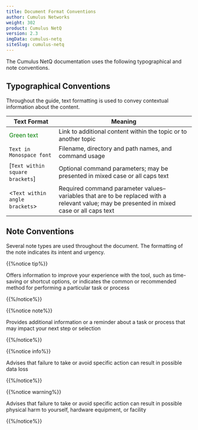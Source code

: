 ```yaml
---
title: Document Format Conventions
author: Cumulus Networks
weight: 302
product: Cumulus NetQ
version: 2.3
imgData: cumulus-netq
siteSlug: cumulus-netq
---
```


The Cumulus NetQ documentation uses the following typographical and note conventions.

## Typographical Conventions

Throughout the guide, text formatting is used to convey contextual information about the content.

| **Text Format**                   | **Meaning**                                                                                                                                |
| ------------------------------------------------------------------------ | --------------------------------------------------------------------------------------------------------------------------------------------------------------------------------- |
| <span style="color: #008000;"> Green text </span>                        | Link to additional content within the topic or to another topic                                                                                                                   |
| `Text in Monospace font`                                                 |  Filename, directory and path names, and command usage                                                                                      |
| \[`Text within square brackets`\] | Optional command parameters; may be presented in mixed case or all caps text                                                              |
| \<`Text within angle brackets`\> | Required command parameter values–variables that are to be replaced with a relevant value; may be presented in mixed case or all caps text |

## Note Conventions

Several note types are used throughout the document. The formatting of the note indicates its intent and
urgency.

{{%notice tip%}}

Offers information to improve your experience with the tool, such as time-saving or shortcut options, or indicates the common or recommended method for performing a particular task or process

{{%/notice%}}

{{%notice note%}}

Provides additional information or a reminder about a task or process that may impact your next step or selection

{{%/notice%}}

{{%notice info%}}

Advises that failure to take or avoid specific action can result in possible data loss

{{%/notice%}}

{{%notice warning%}}

Advises that failure to take or avoid specific action can result in possible physical harm to yourself, hardware equipment, or facility

{{%/notice%}}
